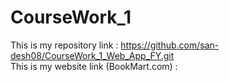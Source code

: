 # CourseWork_1
This is my repository link : https://github.com/san-desh08/CourseWork_1_Web_App_FY.git   
This is my website link (BookMart.com) :

